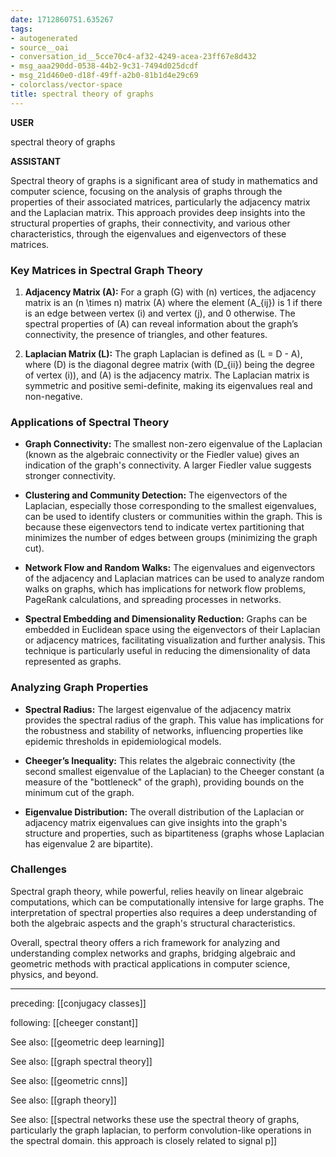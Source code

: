 ```yaml
---
date: 1712860751.635267
tags:
- autogenerated
- source__oai
- conversation_id__5cce70c4-af32-4249-acea-23ff67e8d432
- msg_aaa290dd-0538-44b2-9c31-7494d025dcdf
- msg_21d460e0-d18f-49ff-a2b0-81b1d4e29c69
- colorclass/vector-space
title: spectral theory of graphs
---
```


**USER**

spectral theory of graphs


**ASSISTANT**

Spectral theory of graphs is a significant area of study in mathematics and computer science, focusing on the analysis of graphs through the properties of their associated matrices, particularly the adjacency matrix and the Laplacian matrix. This approach provides deep insights into the structural properties of graphs, their connectivity, and various other characteristics, through the eigenvalues and eigenvectors of these matrices.

### Key Matrices in Spectral Graph Theory

1. **Adjacency Matrix (A):** For a graph \(G\) with \(n\) vertices, the adjacency matrix is an \(n \times n\) matrix \(A\) where the element \(A_{ij}\) is 1 if there is an edge between vertex \(i\) and vertex \(j\), and 0 otherwise. The spectral properties of \(A\) can reveal information about the graph’s connectivity, the presence of triangles, and other features.

2. **Laplacian Matrix (L):** The graph Laplacian is defined as \(L = D - A\), where \(D\) is the diagonal degree matrix (with \(D_{ii}\) being the degree of vertex \(i\)), and \(A\) is the adjacency matrix. The Laplacian matrix is symmetric and positive semi-definite, making its eigenvalues real and non-negative.

### Applications of Spectral Theory

- **Graph Connectivity:** The smallest non-zero eigenvalue of the Laplacian (known as the algebraic connectivity or the Fiedler value) gives an indication of the graph's connectivity. A larger Fiedler value suggests stronger connectivity.
  
- **Clustering and Community Detection:** The eigenvectors of the Laplacian, especially those corresponding to the smallest eigenvalues, can be used to identify clusters or communities within the graph. This is because these eigenvectors tend to indicate vertex partitioning that minimizes the number of edges between groups (minimizing the graph cut).

- **Network Flow and Random Walks:** The eigenvalues and eigenvectors of the adjacency and Laplacian matrices can be used to analyze random walks on graphs, which has implications for network flow problems, PageRank calculations, and spreading processes in networks.

- **Spectral Embedding and Dimensionality Reduction:** Graphs can be embedded in Euclidean space using the eigenvectors of their Laplacian or adjacency matrices, facilitating visualization and further analysis. This technique is particularly useful in reducing the dimensionality of data represented as graphs.

### Analyzing Graph Properties

- **Spectral Radius:** The largest eigenvalue of the adjacency matrix provides the spectral radius of the graph. This value has implications for the robustness and stability of networks, influencing properties like epidemic thresholds in epidemiological models.

- **Cheeger’s Inequality:** This relates the algebraic connectivity (the second smallest eigenvalue of the Laplacian) to the Cheeger constant (a measure of the "bottleneck" of the graph), providing bounds on the minimum cut of the graph.

- **Eigenvalue Distribution:** The overall distribution of the Laplacian or adjacency matrix eigenvalues can give insights into the graph's structure and properties, such as bipartiteness (graphs whose Laplacian has eigenvalue 2 are bipartite).

### Challenges

Spectral graph theory, while powerful, relies heavily on linear algebraic computations, which can be computationally intensive for large graphs. The interpretation of spectral properties also requires a deep understanding of both the algebraic aspects and the graph's structural characteristics.

Overall, spectral theory offers a rich framework for analyzing and understanding complex networks and graphs, bridging algebraic and geometric methods with practical applications in computer science, physics, and beyond.


---

preceding: [[conjugacy classes]]  


following: [[cheeger constant]]

See also: [[geometric deep learning]]


See also: [[graph spectral theory]]


See also: [[geometric cnns]]


See also: [[graph theory]]


See also: [[spectral networks these use the spectral theory of graphs, particularly the graph laplacian, to perform convolution-like operations in the spectral domain. this approach is closely related to signal p]]